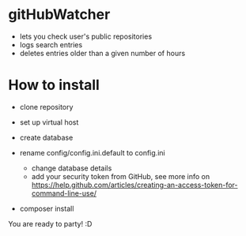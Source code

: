 # gitHubWatcher
- lets you check user's public repositories
- logs search entries
- deletes entries older than a given number of hours


# How to install

- clone repository

- set up virtual host

- create database

- rename config/config.ini.default to config.ini

    - change database details
    - add your security token from GitHub, see more info on https://help.github.com/articles/creating-an-access-token-for-command-line-use/
    
- composer install

 You are ready to party! :D
 